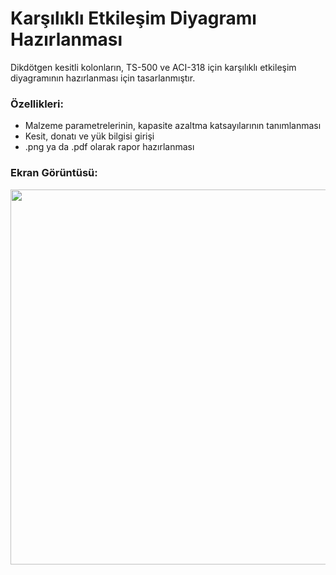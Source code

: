 # Karşılıklı Etkileşim Diyagramı Hazırlanması

Dikdötgen kesitli kolonların, TS-500 ve ACI-318 için karşılıklı etkileşim diyagramının hazırlanması için tasarlanmıştır. 
### Özellikleri:
- Malzeme parametrelerinin, kapasite azaltma katsayılarının tanımlanması
- Kesit, donatı ve yük bilgisi girişi
- .png ya da .pdf olarak rapor hazırlanması

### Ekran Görüntüsü:
<img src="https://eykaraduman.github.io/assets/images/KedSekil3.png" width="600" />



